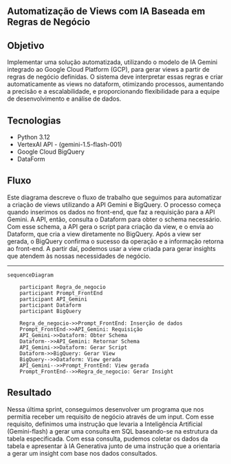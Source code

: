 ## Automatização de Views com IA Baseada em Regras de Negócio


## Objetivo

Implementar uma solução automatizada, utilizando o modelo de IA Gemini integrado ao Google Cloud Platform (GCP), para gerar views a partir de regras de negócio definidas. O sistema deve interpretar essas regras e criar automaticamente as views no dataform, otimizando processos, aumentando a precisão e a escalabilidade, e proporcionando flexibilidade para a equipe de desenvolvimento e análise de dados.

## Tecnologias
- Python 3.12
- VertexAI API - (gemini-1.5-flash-001)
- Google Cloud BigQuery 
- DataForm
    

## Fluxo

Este diagrama descreve o fluxo de trabalho que seguimos para automatizar a criação de views utilizando a API Gemini e BigQuery. O processo começa quando inserimos os dados no front-end, que faz a requisição para a API Gemini. A API, então, consulta o Dataform para obter o schema necessário. Com esse schema, a API gera o script para criação da view, e o envia ao Dataform, que cria a view diretamente no BigQuery. Após a view ser gerada, o BigQuery confirma o sucesso da operação e a informação retorna ao front-end. A partir daí, podemos usar a view criada para gerar insights que atendem às nossas necessidades de negócio.

---

```mermaid
sequenceDiagram
    
    participant Regra_de_negocio
    participant Prompt_FrontEnd
    participant API_Gemini
    participant Dataform
    participant BigQuery
    
    Regra_de_negocio->>Prompt_FrontEnd: Inserção de dados
    Prompt_FrontEnd->>API_Gemini: Requisição
    API_Gemini->>Dataform: Obter Schema
    Dataform-->>API_Gemini: Retornar Schema
    API_Gemini->>Dataform: Gerar Script
    Dataform->>BigQuery: Gerar View
    BigQuery-->>Dataform: View gerada
    API_Gemini-->>Prompt_FrontEnd: View gerada
    Prompt_FrontEnd-->>Regra_de_negocio: Gerar Insight
```
## Resultado

Nessa última sprint, conseguimos desenvolver um programa que nos permitia receber um requisito de negócio através de um input. Com esse requisito, definimos uma instrução que levaria a Inteligência Artificial (Gemini-flash) a gerar uma consulta em SQL baseando-se na estrutura da tabela especificada. Com essa consulta, pudemos coletar os dados da tabela e apresentar à IA Generativa junto de uma instrução que a orientaria a gerar um insight com base nos dados consultados.